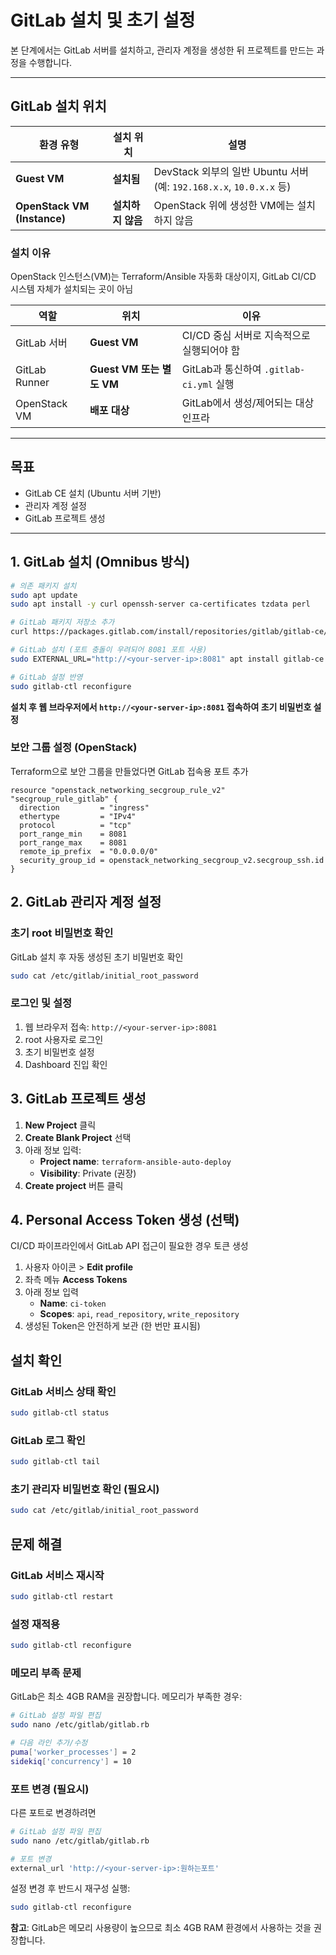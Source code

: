# GitLab 설치 및 초기 설정

본 단계에서는 GitLab 서버를 설치하고, 관리자 계정을 생성한 뒤 프로젝트를 만드는 과정을 수행합니다.

---

## GitLab 설치 위치

| 환경 유형 | 설치 위치 | 설명 |
|-----------|-----------|------|
| **Guest VM** | **설치됨** | DevStack 외부의 일반 Ubuntu 서버 (예: `192.168.x.x`, `10.0.x.x` 등) |
| **OpenStack VM (Instance)** | **설치하지 않음** | OpenStack 위에 생성한 VM에는 설치하지 않음 |

### 설치 이유
OpenStack 인스턴스(VM)는 Terraform/Ansible 자동화 대상이지, GitLab CI/CD 시스템 자체가 설치되는 곳이 아님

| 역할 | 위치 | 이유 |
|------|------|------|
| GitLab 서버 | **Guest VM** | CI/CD 중심 서버로 지속적으로 실행되어야 함 |
| GitLab Runner | **Guest VM 또는 별도 VM** | GitLab과 통신하여 `.gitlab-ci.yml` 실행 |
| OpenStack VM | **배포 대상** | GitLab에서 생성/제어되는 대상 인프라 |

---

## 목표
- GitLab CE 설치 (Ubuntu 서버 기반)
- 관리자 계정 설정
- GitLab 프로젝트 생성

---

## 1. GitLab 설치 (Omnibus 방식)

```bash
# 의존 패키지 설치
sudo apt update
sudo apt install -y curl openssh-server ca-certificates tzdata perl

# GitLab 패키지 저장소 추가
curl https://packages.gitlab.com/install/repositories/gitlab/gitlab-ce/script.deb.sh | sudo bash

# GitLab 설치 (포트 충돌이 우려되어 8081 포트 사용)
sudo EXTERNAL_URL="http://<your-server-ip>:8081" apt install gitlab-ce -y

# GitLab 설정 반영
sudo gitlab-ctl reconfigure
```

**설치 후 웹 브라우저에서 `http://<your-server-ip>:8081` 접속하여 초기 비밀번호 설정**

### 보안 그룹 설정 (OpenStack)
Terraform으로 보안 그룹을 만들었다면 GitLab 접속용 포트 추가

```hcl
resource "openstack_networking_secgroup_rule_v2" "secgroup_rule_gitlab" {
  direction         = "ingress"
  ethertype         = "IPv4"
  protocol          = "tcp"
  port_range_min    = 8081
  port_range_max    = 8081
  remote_ip_prefix  = "0.0.0.0/0"
  security_group_id = openstack_networking_secgroup_v2.secgroup_ssh.id
}
```

## 2. GitLab 관리자 계정 설정

### 초기 root 비밀번호 확인
GitLab 설치 후 자동 생성된 초기 비밀번호 확인

```bash
sudo cat /etc/gitlab/initial_root_password
```

### 로그인 및 설정
1. 웹 브라우저 접속: `http://<your-server-ip>:8081`
2. root 사용자로 로그인
3. 초기 비밀번호 설정
4. Dashboard 진입 확인

## 3. GitLab 프로젝트 생성

1. **New Project** 클릭
2. **Create Blank Project** 선택
3. 아래 정보 입력:
   - **Project name**: `terraform-ansible-auto-deploy`
   - **Visibility**: Private (권장)
4. **Create project** 버튼 클릭

## 4. Personal Access Token 생성 (선택)

CI/CD 파이프라인에서 GitLab API 접근이 필요한 경우 토큰 생성

1. 사용자 아이콘 > **Edit profile**
2. 좌측 메뉴 **Access Tokens**
3. 아래 정보 입력
   - **Name**: `ci-token`
   - **Scopes**: `api`, `read_repository`, `write_repository`
4. 생성된 Token은 안전하게 보관 (한 번만 표시됨)

## 설치 확인

### GitLab 서비스 상태 확인
```bash
sudo gitlab-ctl status
```

### GitLab 로그 확인
```bash
sudo gitlab-ctl tail
```

### 초기 관리자 비밀번호 확인 (필요시)
```bash
sudo cat /etc/gitlab/initial_root_password
```

## 문제 해결

### GitLab 서비스 재시작
```bash
sudo gitlab-ctl restart
```

### 설정 재적용
```bash
sudo gitlab-ctl reconfigure
```

### 메모리 부족 문제
GitLab은 최소 4GB RAM을 권장합니다. 메모리가 부족한 경우:

```bash
# GitLab 설정 파일 편집
sudo nano /etc/gitlab/gitlab.rb

# 다음 라인 추가/수정
puma['worker_processes'] = 2
sidekiq['concurrency'] = 10
```

### 포트 변경 (필요시)
다른 포트로 변경하려면

```bash
# GitLab 설정 파일 편집
sudo nano /etc/gitlab/gitlab.rb

# 포트 변경
external_url 'http://<your-server-ip>:원하는포트'
```

설정 변경 후 반드시 재구성 실행:
```bash
sudo gitlab-ctl reconfigure
```

**참고**: GitLab은 메모리 사용량이 높으므로 최소 4GB RAM 환경에서 사용하는 것을 권장합니다.
